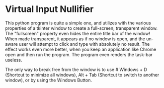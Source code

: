 # Virtual Input Nullifier

This python program is quite a simple one, and utilizes with the various properties of a tkinter window to create a full-screen, transparent window. The "fullscreen" property even hides the entire title bar of the window!
When made transparent, it appears as if no window is open, and the un-aware user will attempt to click and type with absolutely no result. The effect works even more better, when you keep an application like Chrome open and then run the program.
The program even renders the task-bar useless.

The only way to break free from the window is to use  # Windows + D (Shortcut to minimize all windows), Alt + Tab (Shortcut to switch to another window), or by using the Windows Button.
